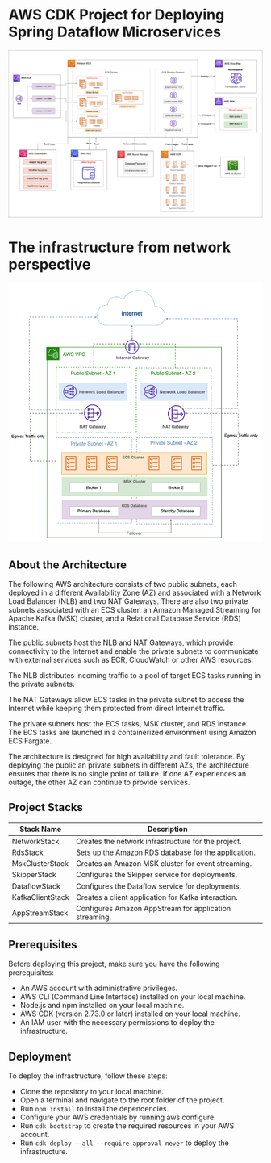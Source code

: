 # AWS CDK Project for Deploying Spring Dataflow Microservices

![Alt text](images/arch1.jpg?raw=true "infra architecture")

# The infrastructure from network perspective


![Alt text](images/arch2.jpg?raw=true "infra architecture")

## About the Architecture

The following AWS architecture consists of two public subnets, each deployed in a different Availability Zone (AZ) and associated with a Network Load Balancer (NLB) and two NAT Gateways. There are also two private subnets associated with an ECS cluster, an Amazon Managed Streaming for Apache Kafka (MSK) cluster, and a Relational Database Service (RDS) instance.

The public subnets host the NLB and NAT Gateways, which provide connectivity to the Internet and enable the private subnets to communicate with external services such as ECR, CloudWatch or other AWS resources. 

The NLB distributes incoming traffic to a pool of target ECS tasks running in the private subnets. 

The NAT Gateways allow ECS tasks in the private subnet to access the Internet while keeping them protected from direct Internet traffic.

The private subnets host the ECS tasks, MSK cluster, and RDS instance. The ECS tasks are launched in a containerized environment using Amazon ECS Fargate.

The architecture is designed for high availability and fault tolerance. By deploying the public an private subnets in different AZs, the architecture ensures that there is no single point of failure. If one AZ experiences an outage, the other AZ can continue to provide services.

## Project Stacks

| Stack Name           | Description                                          |
|----------------------|------------------------------------------------------|
| NetworkStack         | Creates the network infrastructure for the project.  |
| RdsStack             | Sets up the Amazon RDS database for the application. |
| MskClusterStack      | Creates an Amazon MSK cluster for event streaming.   |
| SkipperStack         | Configures the Skipper service for deployments.      |
| DataflowStack        | Configures the Dataflow service for deployments.  |
| KafkaClientStack     | Creates a client application for Kafka interaction.  |
| AppStreamStack       | Configures Amazon AppStream for application streaming. |


## Prerequisites

Before deploying this project, make sure you have the following prerequisites:

  * An AWS account with administrative privileges.
  * AWS CLI (Command Line Interface) installed on your local machine.
  * Node.js and npm installed on your local machine.
  * AWS CDK (version 2.73.0 or later) installed on your local machine.
  * An IAM user with the necessary permissions to deploy the infrastructure.

## Deployment

To deploy the infrastructure, follow these steps:

   * Clone the repository to your local machine.
   * Open a terminal and navigate to the root folder of the project.
   * Run `npm install` to install the dependencies.
   * Configure your AWS credentials by running aws configure.
   * Run `cdk bootstrap` to create the required resources in your AWS account.
   * Run `cdk deploy --all --require-approval never` to deploy the infrastructure.

